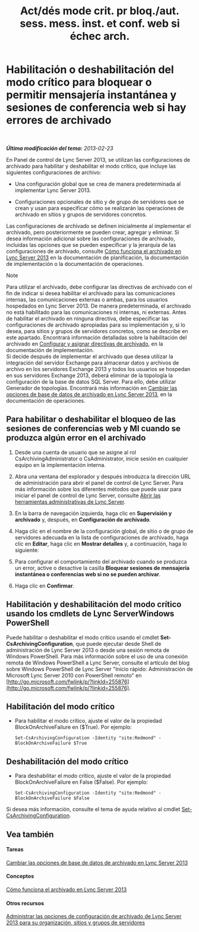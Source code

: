 ﻿---
title: "Act/dés mode crit. pr bloq./aut. sess. mess. inst. et conf. web si échec arch."
TOCTitle: "Act/dés mode crit. pr bloq./aut. sess. mess. inst. et conf. web si échec arch."
ms:assetid: fafdcd2e-b778-4ed5-a25f-09208aa3b699
ms:mtpsurl: https://technet.microsoft.com/es-es/library/Gg182609(v=OCS.15)
ms:contentKeyID: 48277236
ms.date: 01/07/2017
mtps_version: v=OCS.15
ms.translationtype: HT
---

# Habilitación o deshabilitación del modo crítico para bloquear o permitir mensajería instantánea y sesiones de conferencia web si hay errores de archivado

 

_**Última modificación del tema:** 2013-02-23_

En Panel de control de Lync Server 2013, se utilizan las configuraciones de archivado para habilitar y deshabilitar el modo crítico, que incluye las siguientes configuraciones de archivo:

  - Una configuración global que se crea de manera predeterminada al implementar Lync Server 2013.

  - Configuraciones opcionales de sitio y de grupo de servidores que se crean y usan para especificar cómo se realizarán las operaciones de archivado en sitios y grupos de servidores concretos.

Las configuraciones de archivado se definen inicialmente al implementar el archivado, pero posteriormente se pueden crear, agregar y eliminar. Si desea información adicional sobre las configuraciones de archivado, incluidas las opciones que se pueden especificar y la jerarquía de las configuraciones de archivado, consulte [Cómo funciona el archivado en Lync Server 2013](lync-server-2013-how-archiving-works.md) en la documentación de planificación, la documentación de implementación o la documentación de operaciones.


> [!NOTE]
> Para utilizar el archivado, debe configurar las directivas de archivado con el fin de indicar si desea habilitar el archivado para las comunicaciones internas, las comunicaciones externas o ambas, para los usuarios hospedados en Lync Server 2013. De manera predeterminada, el archivado no está habilitado para las comunicaciones ni internas, ni externas. Antes de habilitar el archivado en ninguna directiva, debe especificar las configuraciones de archivado apropiadas para su implementación y, si lo desea, para sitios y grupos de servidores concretos, como se describe en este apartado. Encontrará información detalladas sobre la habilitación del archivado en <A href="lync-server-2013-configuring-and-assigning-archiving-policies.md">Configurar y asignar directivas de archivado</A>, en la documentación de implementación.<BR>Si decide después de implementar el archivado que desea utilizar la integración del servidor Exchange para almacenar datos y archivos de archivo en los servidores Exchange 2013 y todos los usuarios se hospedan en sus servidores Exchange 2013, deberá eliminar de la topología la configuración de la base de datos SQL Server. Para ello, debe utilizar Generador de topologías. Encontrará más información en <A href="lync-server-2013-changing-archiving-database-options.md">Cambiar las opciones de base de datos de archivado en Lync Server 2013</A>, en la documentación de operaciones.



## Para habilitar o deshabilitar el bloqueo de las sesiones de conferencias web y MI cuando se produzca algún error en el archivado

1.  Desde una cuenta de usuario que se asigne al rol CsArchivingAdministrator o CsAdministrator, inicie sesión en cualquier equipo en la implementación interna.

2.  Abra una ventana del explorador y después introduzca la dirección URL de administración para abrir el panel de control de Lync Server. Para más información sobre los diferentes métodos que puede usar para iniciar el panel de control de Lync Server, consulte [Abrir las herramientas administrativas de Lync Server](lync-server-2013-open-lync-server-administrative-tools.md).

3.  En la barra de navegación izquierda, haga clic en **Supervisión y archivado** y, después, en **Configuración de archivado**.

4.  Haga clic en el nombre de la configuración global, de sitio o de grupo de servidores adecuada en la lista de configuraciones de archivado, haga clic en **Editar**, haga clic en **Mostrar detalles** y, a continuación, haga lo siguiente:

5.  Para configurar el comportamiento del archivado cuando se produzca un error, active o desactive la casilla **Bloquear sesiones de mensajería instantánea o conferencias web si no se pueden archivar**.

6.  Haga clic en **Confirmar**.

## Habilitación y deshabilitación del modo crítico usando los cmdlets de Lync ServerWindows PowerShell

Puede habilitar o deshabilitar el modo crítico usando el cmdlet **Set-CsArchivingConfiguration**, que puede ejecutar desde Shell de administración de Lync Server 2013 o desde una sesión remota de Windows PowerShell. Para más información sobre el uso de una conexión remota de Windows PowerShell a Lync Server, consulte el artículo del blog sobre Windows PowerShell de Lync Server "Inicio rápido: Administración de Microsoft Lync Server 2010 con PowerShell remoto" en [http://go.microsoft.com/fwlink/p/?linkId=255876](http://go.microsoft.com/fwlink/p/?linkid=255876).

## Habilitación del modo crítico

  - Para habilitar el modo crítico, ajuste el valor de la propiedad BlockOnArchiveFailure en ($True). Por ejemplo:
    
        Set-CsArchivingConfiguration -Identity "site:Redmond" -BlockOnArchiveFailure $True

## Deshabilitación del modo crítico

  - Para deshabilitar el modo crítico, ajuste el valor de la propiedad BlockOnArchiveFailure en False ($False). Por ejemplo:
    
        Set-CsArchivingConfiguration -Identity "site:Redmond" -BlockOnArchiveFailure $False

Si desea más información, consulte el tema de ayuda relativo al cmdlet [Set-CsArchivingConfiguration](https://docs.microsoft.com/en-us/powershell/module/skype/Set-CsArchivingConfiguration).

## Vea también

#### Tareas

[Cambiar las opciones de base de datos de archivado en Lync Server 2013](lync-server-2013-changing-archiving-database-options.md)  

#### Conceptos

[Cómo funciona el archivado en Lync Server 2013](lync-server-2013-how-archiving-works.md)  

#### Otros recursos

[Administrar las opciones de configuración de archivado de Lync Server 2013 para su organización, sitios y grupos de servidores](lync-server-2013-managing-archiving-configuration-options-for-your-organization-sites-and-pools.md)

